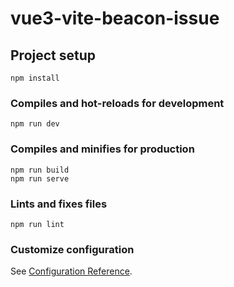 # vue3-vite-beacon-issue

## Project setup
```
npm install
```

### Compiles and hot-reloads for development
```
npm run dev
```

### Compiles and minifies for production
```
npm run build
npm run serve
```

### Lints and fixes files
```
npm run lint
```

### Customize configuration
See [Configuration Reference](https://cli.vuejs.org/config/).
